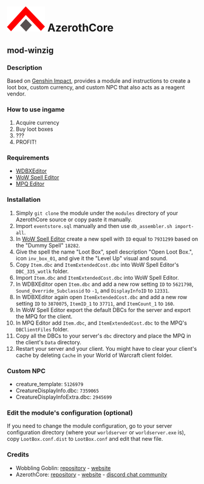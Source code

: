 # ![logo](https://raw.githubusercontent.com/azerothcore/azerothcore.github.io/master/images/logo-github.png) AzerothCore

## mod-winzig

### Description
Based on [Genshin Impact](https://genshin.mihoyo.com/en/), provides a module and instructions to create a loot box, custom currency, and custom NPC that also acts as a reagent vendor.

### How to use ingame
1. Acquire currency
2. Buy loot boxes
3. ???
4. PROFIT!

### Requirements
* [WDBXEditor](https://github.com/WowDevTools/WDBXEditor)
* [WoW Spell Editor](https://github.com/stoneharry/WoW-Spell-Editor)
* [MPQ Editor](http://www.zezula.net/en/mpq/download.html)

### Installation
1. Simply `git clone` the module under the `modules` directory of your AzerothCore source or copy paste it manually.
2. Import `eventstore.sql` manually and then use `db_assembler.sh import-all`.
3. In [WoW Spell Editor](https://github.com/stoneharry/WoW-Spell-Editor) create a new spell with `ID` equal to `7931299` based on the "Dummy Spell" `18282`.
4. Give the spell the name "Loot Box", spell description "Open Loot Box.", icon `inv_box_01`, and give it the "Level Up" visual and sound.
7. Copy `Item.dbc` and `ItemExtendedCost.dbc` into WoW Spell Editor's `DBC_335_wotlk` folder.
8. Import `Item.dbc` and `ItemExtendedCost.dbc` into WoW Spell Editor.
9. In WDBXEditor open `Item.dbc` and add a new row setting `ID` to `5621798`, `Sound_Override_Subclassid` to `-1`, and `DisplayInfoID` to `12331`.
10. In WDBXEditor again open `ItemExtendedCost.dbc` and add a new row setting `ID` to `3870075`, `ItemID_1` to `37711`, and `ItemCount_1` to `160`.
11. In WoW Spell Editor export the default DBCs for the server and export the MPQ for the client.
12. In MPQ Editor add `Item.dbc`, and `ItemExtendedCost.dbc` to the MPQ's `DBClientFiles` folder.
13. Copy all the DBCs to your server's `dbc` directory and place the MPQ in the client's `Data` directory.
14. Restart your server and your client. You might have to clear your client's cache by deleting `Cache` in your World of Warcraft client folder.

### Custom NPC
* creature_template: `5126979`
* CreatureDisplayInfo.dbc: `7359065`
* CreatureDisplayInfoExtra.dbc: `2945699`

### Edit the module's configuration (optional)
If you need to change the module configuration, go to your server configuration directory (where your `worldserver` or `worldserver.exe` is), copy `LootBox.conf.dist` to `LootBox.conf` and edit that new file.

### Credits
* Wobbling Goblin: [repository](https://github.com/wobgob) - [website](https://wobgob.com)
* AzerothCore: [repository](https://github.com/azerothcore) - [website](http://azerothcore.org/) - [discord chat community](https://discord.gg/PaqQRkd)